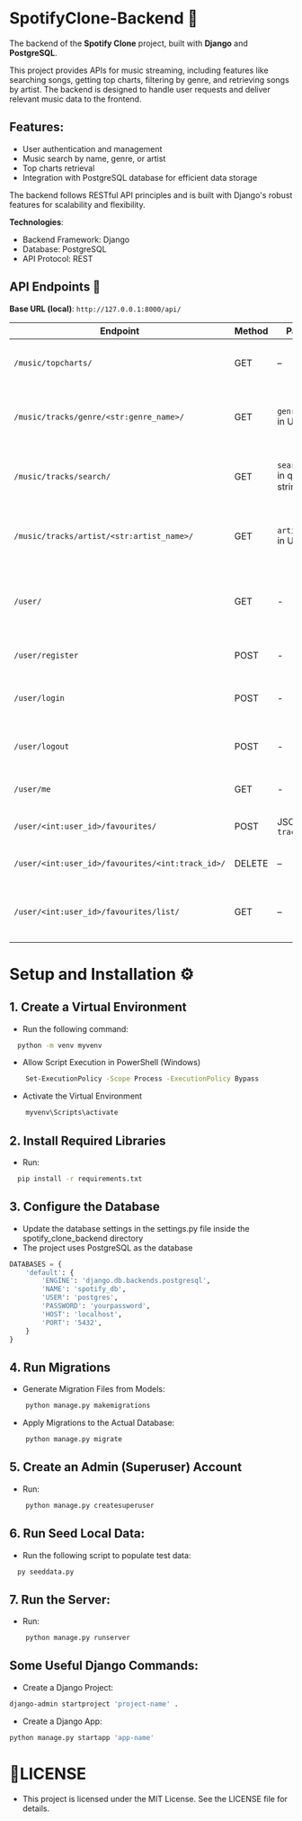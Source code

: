 # SpotifyClone-Backend 🎵

The backend of the **Spotify Clone** project, built with **Django** and **PostgreSQL**.

This project provides APIs for music streaming, including features like searching songs, getting top charts, filtering by genre, and retrieving songs by artist. The backend is designed to handle user requests and deliver relevant music data to the frontend.

## Features:

- User authentication and management
- Music search by name, genre, or artist
- Top charts retrieval
- Integration with PostgreSQL database for efficient data storage

The backend follows RESTful API principles and is built with Django's robust features for scalability and flexibility.

**Technologies**:

- Backend Framework: Django
- Database: PostgreSQL
- API Protocol: REST

## API Endpoints 📌

**Base URL (local)**: `http://127.0.0.1:8000/api/`

| Endpoint                                  | Method | Params                        | Description                                                                  |
| ----------------------------------------- | ------ | ----------------------------- | ---------------------------------------------------------------------------- |
| `/music/topcharts/`                       | GET    | –                             | Get top chart songs. Returns a list of tracks in top charts.                 |
| `/music/tracks/genre/<str:genre_name>/`   | GET    | `genre_name` in URL path      | Get songs by genre. Example: `/genre/pop/`. Returns matching tracks.         |
| `/music/tracks/search/`                   | GET    | `search_name` in query string | Search songs by name. Example: `?search_name=love`. Returns matching tracks. |
| `/music/tracks/artist/<str:artist_name>/` | GET    | `artist_name` in URL path     | Get songs by artist. Example: `/artist/eminem/`. Returns artist & tracks.    |
| `/user/`                                  | GET    | -                             | Get the list of users with detailed information. Return the user list.       |
| `/user/register`                          | POST   | -                             | Validate information and create user.                                        |
| `/user/login`                             | POST   | -                             | Validate information and login. Create a session.                            |
| `/user/logout`                            | POST   | -                             | Validate information and logout. Delete current session.                     |
| `/user/me`                                | GET    | -                             | Personal information page. Return the user.                                  |
| `/user/<int:user_id>/favourites/`         | POST   | JSON with `track_id`          | Add a track to the user's favourites list.                                   |
| `/user/<int:user_id>/favourites/<int:track_id>/`     | DELETE | –                             | Remove a track from the user's favourites list.                |
| `/user/<int:user_id>/favourites/list/`    | GET    | –                             | Get all favourite tracks of a user. Returns full track info including artist album.|

# Setup and Installation ⚙️

## 1. Create a Virtual Environment

- Run the following command:

```bash
  python -m venv myvenv
```

- Allow Script Execution in PowerShell (Windows)

```bash
    Set-ExecutionPolicy -Scope Process -ExecutionPolicy Bypass
```

- Activate the Virtual Environment

```bash
    myvenv\Scripts\activate
```

## 2. Install Required Libraries

- Run:

```bash
  pip install -r requirements.txt
```

## 3. Configure the Database

- Update the database settings in the settings.py file inside the spotify_clone_backend directory
- The project uses PostgreSQL as the database

```python
DATABASES = {
    'default': {
        'ENGINE': 'django.db.backends.postgresql',
        'NAME': 'spotify_db',
        'USER': 'postgres',
        'PASSWORD': 'yourpassword',
        'HOST': 'localhost',
        'PORT': '5432',
    }
}
```

## 4. Run Migrations

- Generate Migration Files from Models:

```bash
    python manage.py makemigrations
```

- Apply Migrations to the Actual Database:

```bash
    python manage.py migrate
```

## 5. Create an Admin (Superuser) Account

- Run:

```bash
    python manage.py createsuperuser
```

## 6. Run Seed Local Data:

- Run the following script to populate test data:

```bash
  py seeddata.py
```

## 7. Run the Server:

- Run:

```bash
    python manage.py runserver
```

## Some Useful Django Commands:

- Create a Django Project:

```bash
django-admin startproject 'project-name' .
```

- Create a Django App:

```bash
python manage.py startapp 'app-name'
```

# 📄LICENSE

- This project is licensed under the MIT License. See the LICENSE file for details.
